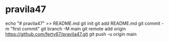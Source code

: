 # pravila47
echo "# pravila47" >> README.md
git init
git add README.md
git commit -m "first commit"
git branch -M main
git remote add origin https://github.com/ferty67/pravila47.git
git push -u origin main
